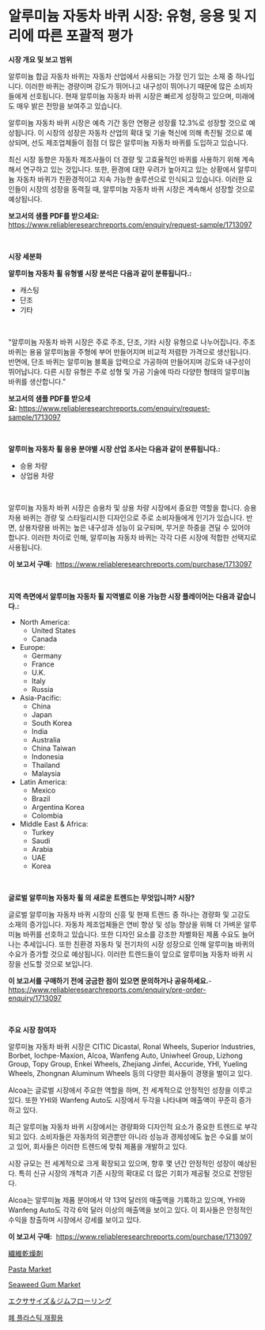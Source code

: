 <p><h1>알루미늄 자동차 바퀴 시장: 유형, 응용 및 지리에 따른 포괄적 평가</h1></p><p><strong>시장 개요 및 보고 범위</strong></p>
<p><p>알루미늄 합금 자동차 바퀴는 자동차 산업에서 사용되는 가장 인기 있는 소재 중 하나입니다. 이러한 바퀴는 경량이며 강도가 뛰어나고 내구성이 뛰어나기 때문에 많은 소비자들에게 선호됩니다. 현재 알루미늄 자동차 바퀴 시장은 빠르게 성장하고 있으며, 미래에도 매우 밝은 전망을 보여주고 있습니다. </p><p>알루미늄 자동차 바퀴 시장은 예측 기간 동안 연평균 성장률 12.3%로 성장할 것으로 예상됩니다. 이 시장의 성장은 자동차 산업의 확대 및 기술 혁신에 의해 촉진될 것으로 예상되며, 선도 제조업체들이 점점 더 많은 알루미늄 자동차 바퀴를 도입하고 있습니다.</p><p>최신 시장 동향은 자동차 제조사들이 더 경량 및 고효율적인 바퀴를 사용하기 위해 계속해서 연구하고 있는 것입니다. 또한, 환경에 대한 우려가 높아지고 있는 상황에서 알루미늄 자동차 바퀴가 친환경적이고 지속 가능한 솔루션으로 인식되고 있습니다. 이러한 요인들이 시장의 성장을 동력질 때, 알루미늄 자동차 바퀴 시장은 계속해서 성장할 것으로 예상됩니다.</p></p>
<p><strong>보고서의 샘플 PDF를 받으세요:</strong> <a href="https://www.reliableresearchreports.com/enquiry/request-sample/1713097">https://www.reliableresearchreports.com/enquiry/request-sample/1713097</a></p>
<p>&nbsp;</p>
<p><strong>시장 세분화</strong></p>
<p><strong>알루미늄 자동차 휠 유형별 시장 분석은 다음과 같이 분류됩니다.:</strong></p>
<p><ul><li>캐스팅</li><li>단조</li><li>기타</li></ul></p>
<p>&nbsp;</p>
<p><p>"알루미늄 자동차 바퀴 시장은 주로 주조, 단조, 기타 시장 유형으로 나누어집니다. 주조 바퀴는 용융 알루미늄을 주형에 부어 만들어지며 비교적 저렴한 가격으로 생산됩니다. 반면에, 단조 바퀴는 알루미늄 블록을 압력으로 가공하여 만들어지며 강도와 내구성이 뛰어납니다. 다른 시장 유형은 주로 성형 및 가공 기술에 따라 다양한 형태의 알루미늄 바퀴를 생산합니다."</p></p>
<p><strong>보고서의 샘플 PDF를 받으세요:</strong>&nbsp;<a href="https://www.reliableresearchreports.com/enquiry/request-sample/1713097">https://www.reliableresearchreports.com/enquiry/request-sample/1713097</a></p>
<p>&nbsp;</p>
<p><strong> 알루미늄 자동차 휠 응용 분야별 시장 산업 조사는 다음과 같이 분류됩니다.:</strong></p>
<p><ul><li>승용 차량</li><li>상업용 차량</li></ul></p>
<p>&nbsp;</p>
<p><p>알루미늄 자동차 바퀴 시장은 승용차 및 상용 차량 시장에서 중요한 역할을 합니다. 승용차용 바퀴는 경량 및 스타일리시한 디자인으로 주로 소비자들에게 인기가 있습니다. 반면, 상용차량용 바퀴는 높은 내구성과 성능이 요구되며, 무거운 하중을 견딜 수 있어야 합니다. 이러한 차이로 인해, 알루미늄 자동차 바퀴는 각각 다른 시장에 적합한 선택지로 사용됩니다.</p></p>
<p><strong>이 보고서 구매:</strong>&nbsp; <a href="https://www.reliableresearchreports.com/purchase/1713097">https://www.reliableresearchreports.com/purchase/1713097</a></p>
<p>&nbsp;</p>
<p><strong>지역 측면에서 알루미늄 자동차 휠 지역별로 이용 가능한 시장 플레이어는 다음과 같습니다.:</strong></p>
<p><ul>
    <li>
        North America:
        <ul>
            <li>United States</li>
            <li>Canada</li>
        </ul>
    </li>
    <li>
        Europe:
        <ul>
            <li>Germany</li>
            <li>France</li>
            <li>U.K.</li>
            <li>Italy</li>
            <li>Russia</li>
        </ul>
    </li>
    <li>
        Asia-Pacific:
        <ul>
            <li>China</li>
            <li>Japan</li>
            <li>South Korea</li>
            <li>India</li>
            <li>Australia</li>
            <li>China Taiwan</li>
            <li>Indonesia</li>
            <li>Thailand</li>
            <li>Malaysia</li>
        </ul>
    </li>
    <li>
        Latin America:
        <ul>
            <li>Mexico</li>
            <li>Brazil</li>
            <li>Argentina Korea</li>
            <li>Colombia</li>
        </ul>
    </li>
    <li>
        Middle East & Africa:
        <ul>
            <li>Turkey</li>
            <li>Saudi</li>
            <li>Arabia</li>
            <li>UAE</li>
            <li>Korea</li>
        </ul>
    </li>
    </ul></p>
<p>&nbsp;</p>
<p><strong>글로벌 알루미늄 자동차 휠 의 새로운 트렌드는 무엇입니까? 시장?</strong></p>
<p><p>글로벌 알루미늄 자동차 바퀴 시장의 신흥 및 현재 트렌드 중 하나는 경량화 및 고강도 소재의 증가입니다. 자동차 제조업체들은 연비 향상 및 성능 향상을 위해 더 가벼운 알루미늄 바퀴를 선호하고 있습니다. 또한 디자인 요소를 강조한 차별화된 제품 수요도 늘어나는 추세입니다. 또한 친환경 자동차 및 전기차의 시장 성장으로 인해 알루미늄 바퀴의 수요가 증가할 것으로 예상됩니다. 이러한 트렌드들이 앞으로 알루미늄 자동차 바퀴 시장을 선도할 것으로 보입니다.</p></p>
<p><strong>이 보고서를 구매하기 전에 궁금한 점이 있으면 문의하거나 공유하세요.</strong>- <a href="https://www.reliableresearchreports.com/enquiry/pre-order-enquiry/1713097">https://www.reliableresearchreports.com/enquiry/pre-order-enquiry/1713097</a></p>
<p>&nbsp;</p>
<p><strong>주요 시장 참여자</strong></p>
<p><p>알루미늄 자동차 바퀴 시장은 CITIC Dicastal, Ronal Wheels, Superior Industries, Borbet, Iochpe-Maxion, Alcoa, Wanfeng Auto, Uniwheel Group, Lizhong Group, Topy Group, Enkei Wheels, Zhejiang Jinfei, Accuride, YHI, Yueling Wheels, Zhongnan Aluminum Wheels 등의 다양한 회사들이 경쟁을 벌이고 있다. </p><p>Alcoa는 글로벌 시장에서 주요한 역할을 하며, 전 세계적으로 안정적인 성장을 이루고 있다. 또한 YHI와 Wanfeng Auto도 시장에서 두각을 나타내며 매출액이 꾸준히 증가하고 있다. </p><p>최근 알루미늄 자동차 바퀴 시장에서는 경량화와 디자인적 요소가 중요한 트렌드로 부각되고 있다. 소비자들은 자동차의 외관뿐만 아니라 성능과 경제성에도 높은 수요를 보이고 있어, 회사들은 이러한 트렌드에 맞춰 제품을 개발하고 있다.</p><p>시장 규모는 전 세계적으로 크게 확장되고 있으며, 향후 몇 년간 안정적인 성장이 예상된다. 특히 신규 시장의 개척과 기존 시장의 확대로 더 많은 기회가 제공될 것으로 전망된다.</p><p>Alcoa는 알루미늄 제품 분야에서 약 13억 달러의 매출액을 기록하고 있으며, YHI와 Wanfeng Auto도 각각 6억 달러 이상의 매출액을 보이고 있다. 이 회사들은 안정적인 수익을 창출하며 시장에서 강세를 보이고 있다.</p></p>
<p><strong>이 보고서 구매:</strong>&nbsp;&nbsp;<a href="https://www.reliableresearchreports.com/purchase/1713097">https://www.reliableresearchreports.com/purchase/1713097</a></p>
<p><p><a href="https://medium.com/@reyeshowell655/%E7%B9%8A%E7%B6%AD%E4%B9%BE%E7%87%A5%E5%89%A4%E5%B8%82%E5%A0%B4%E3%83%AC%E3%83%9D%E3%83%BC%E3%83%88%E3%81%AF-%E3%81%93%E3%81%AE%E5%B8%82%E5%A0%B4%E3%81%AE%E6%9C%80%E6%96%B0%E3%81%AE%E3%83%88%E3%83%AC%E3%83%B3%E3%83%89%E3%81%A8%E6%88%90%E9%95%B7%E6%A9%9F%E4%BC%9A%E3%82%92%E6%98%8E%E3%82%89%E3%81%8B%E3%81%AB%E3%81%97%E3%81%A6%E3%81%84%E3%81%BE%E3%81%99-493c058cc091">繊維乾燥剤</a></p><p><a href="https://view.publitas.com/reportprime-1/pasta-market-size-share-trends-analysis-report-by-material-by-type-by-end-user-by-region-and-segment-forecasts-2024-2031/">Pasta Market</a></p><p><a href="https://github.com/vimar16th/Market-Research-Report-List-3/blob/main/seaweed-gum-market.md">Seaweed Gum Market</a></p><p><a href="https://github.com/mohamedbakry57/Market-Research-Report-List-2/blob/main/9422392190761.md">エクササイズ＆ジムフローリング</a></p><p><a href="https://github.com/vsnao330707/Market-Research-Report-List-1/blob/main/2204143190547.md">폐 플라스틱 재활용</a></p></p>
